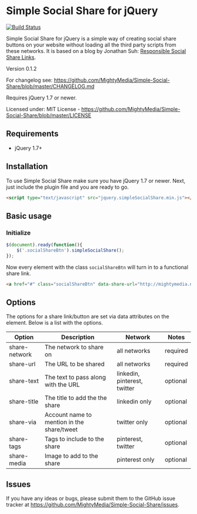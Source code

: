 # Simple Social Share for jQuery

[![Build Status](https://travis-ci.org/MightyMedia/Simple-Social-Share.svg?branch=develop)](https://travis-ci.org/MightyMedia/Simple-Social-Share)

Simple Social Share for jQuery is a simple way of creating social share buttons on your website without loading all the third party scripts from these networks. It is based on a blog by Jonathan Suh: [Responsible Social Share Links](https://jonsuh.com/blog/social-share-links/).

Version 0.1.2

For changelog see: https://github.com/MightyMedia/Simple-Social-Share/blob/master/CHANGELOG.md

Requires jQuery 1.7 or newer.

Licensed under:
MIT License - https://github.com/MightyMedia/Simple-Social-Share/blob/master/LICENSE

## Requirements

* jQuery 1.7+

## Installation
To use Simple Social Share make sure you have jQuery 1.7 or newer. Next, just include the plugin file and you are ready to go.

```html
<script type="text/javascript" src="jquery.simpleSocialShare.min.js"></script>
```

## Basic usage

### Initialize

```javascript
$(document).ready(function(){
    $('.socialShareBtn').simpleSocialShare();
});
```

Now every element with the class `socialShareBtn` will turn in to a functional share link.

```html
<a href="#" class="socialShareBtn" data-share-url="http://mightymedia.nl" data-share-network="twitter" data-share-text="Share this awesome link on Twitter">Share on Twitter</a>
```

## Options

The options for a share link/button are set via data attributes on the element. Below is a list with the options.


| Option        | Description                                | Network                      | Notes    |
| ------------- | ------------------------------------------ | ---------------------------- | -------- |
| share-network | The network to share on                    | all networks                 | required |
| share-url     | The URL to be shared                       | all networks                 | required |
| share-text    | The text to pass along with the URL        | linkedin, pinterest, twitter | optional |
| share-title   | The title to add the the share             | linkedin only                | optional |
| share-via     | Account name to mention in the share/tweet | twitter only                 | optional |
| share-tags    | Tags to include to the share               | pinterest, twitter           | optional |
| share-media   | Image to add to the share                  | pinterest only               | optional |


## Issues

If you have any ideas or bugs, please submit them to the GitHub issue tracker at https://github.com/MightyMedia/Simple-Social-Share/issues.
